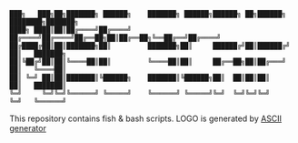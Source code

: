 ```
███╗   ███╗██╗███████╗ ██████╗    ███████╗ ██████╗██████╗ ██╗██████╗ ████████╗███████╗
████╗ ████║██║██╔════╝██╔════╝    ██╔════╝██╔════╝██╔══██╗██║██╔══██╗╚══██╔══╝██╔════╝
██╔████╔██║██║███████╗██║         ███████╗██║     ██████╔╝██║██████╔╝   ██║   ███████╗
██║╚██╔╝██║██║╚════██║██║         ╚════██║██║     ██╔══██╗██║██╔═══╝    ██║   ╚════██║
██║ ╚═╝ ██║██║███████║╚██████╗    ███████║╚██████╗██║  ██║██║██║        ██║   ███████║
╚═╝     ╚═╝╚═╝╚══════╝ ╚═════╝    ╚══════╝ ╚═════╝╚═╝  ╚═╝╚═╝╚═╝        ╚═╝   ╚══════╝
```

This repository contains fish & bash scripts.
LOGO is generated by [ASCII generator](http://patorjk.com/software/taag/#p=display&f=ANSI%20Shadow&t=MISC%20SCRIPTS)
